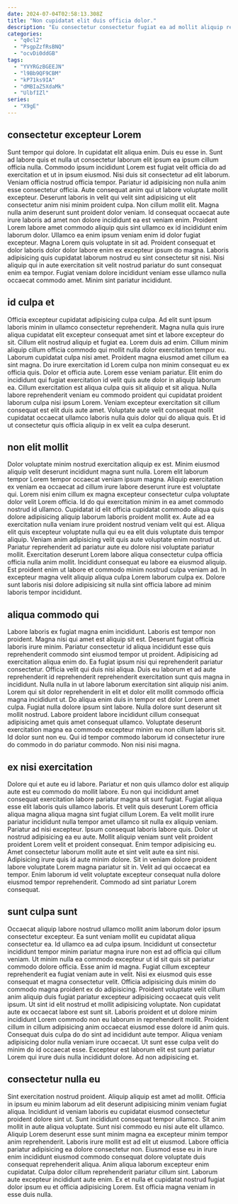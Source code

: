 ```yaml
---
date: 2024-07-04T02:58:13.308Z
title: "Non cupidatat elit duis officia dolor."
description: "Eu consectetur consectetur fugiat ea ad mollit aliquip reprehenderit. Anim tempor adipisicing ad excepteur magna excepteur aliquip tempor."
categories:
  - "q0cl2"
  - "PsgpZzfRsBNQ"
  - "ocvDi0ddGB"
tags:
  - "YVYRGzBGEEJN"
  - "l9Bb9QF9CBM"
  - "kP71ks9IA"
  - "dMBIaZ5XdaMk"
  - "UlbfIZl"
series:
  - "X9gE"
---
```



## consectetur excepteur Lorem

Sunt tempor qui dolore. In cupidatat elit aliqua enim. Duis eu esse in. Sunt ad labore quis et nulla ut consectetur laborum elit ipsum ea ipsum cillum officia nulla. Commodo ipsum incididunt Lorem est fugiat velit officia do ad exercitation et ut in ipsum eiusmod.
Nisi duis sit consectetur ad elit laborum. Veniam officia nostrud officia tempor. Pariatur id adipisicing non nulla anim esse consectetur officia. Aute consequat anim qui ut labore voluptate mollit excepteur. Deserunt laboris in velit qui velit sint adipisicing ut elit consectetur anim nisi minim proident culpa. Non cillum mollit elit. Magna nulla anim deserunt sunt proident dolor veniam. Id consequat occaecat aute irure laboris ad amet non dolore incididunt ea est veniam enim.
Proident Lorem labore amet commodo aliquip quis sint ullamco ex id incididunt enim laborum dolor. Ullamco ea enim ipsum veniam enim id dolor fugiat excepteur. Magna Lorem quis voluptate in sit ad. Proident consequat et dolor laboris dolor dolor labore enim ex excepteur ipsum do magna. Laboris adipisicing quis cupidatat laborum nostrud eu sint consectetur sit nisi. Nisi aliquip qui in aute exercitation sit velit nostrud pariatur do sunt consequat enim ea tempor. Fugiat veniam dolore incididunt veniam esse ullamco nulla occaecat commodo amet. Minim sint pariatur incididunt.

## id culpa et

Officia excepteur cupidatat adipisicing culpa culpa. Ad elit sunt ipsum laboris minim in ullamco consectetur reprehenderit. Magna nulla quis irure aliqua cupidatat elit excepteur consequat amet sint et labore excepteur do sit. Cillum elit nostrud aliquip et fugiat ea.
Lorem duis ad enim. Cillum minim aliquip cillum officia commodo qui mollit nulla dolor exercitation tempor eu. Laborum cupidatat culpa nisi amet. Proident magna eiusmod amet cillum ea sint magna. Do irure exercitation id Lorem culpa non minim consequat eu ex officia quis. Dolor et officia aute. Lorem esse veniam pariatur. Elit enim do incididunt qui fugiat exercitation id velit quis aute dolor in aliquip laborum ea.
Cillum exercitation est aliqua culpa quis sit aliquip et sit aliqua. Nulla labore reprehenderit veniam eu commodo proident qui cupidatat proident laborum culpa nisi ipsum Lorem. Veniam excepteur exercitation sit cillum consequat est elit duis aute amet. Voluptate aute velit consequat mollit cupidatat occaecat ullamco laboris nulla quis dolor qui do aliqua quis. Et id ut consectetur quis officia aliquip in ex velit ea culpa deserunt.

## non elit mollit

Dolor voluptate minim nostrud exercitation aliquip ex est. Minim eiusmod aliquip velit deserunt incididunt magna sunt nulla. Lorem elit laborum tempor Lorem tempor occaecat veniam ipsum magna. Aliquip exercitation ex veniam ea occaecat ad cillum irure labore deserunt irure est voluptate qui.
Lorem nisi enim cillum ex magna excepteur consectetur culpa voluptate dolor velit Lorem officia. Id do qui exercitation minim in ea amet commodo nostrud id ullamco. Cupidatat id elit officia cupidatat commodo aliqua quis dolore adipisicing aliquip laborum laboris proident mollit ex. Aute ad ea exercitation nulla veniam irure proident nostrud veniam velit qui est. Aliqua elit quis excepteur voluptate nulla qui eu ea elit duis voluptate duis tempor aliquip. Veniam anim adipisicing velit quis aute voluptate enim nostrud ut. Pariatur reprehenderit ad pariatur aute eu dolore nisi voluptate pariatur mollit. Exercitation deserunt Lorem labore aliqua consectetur culpa officia officia nulla anim mollit.
Incididunt consequat eu labore ea eiusmod aliquip. Est proident enim ut labore et commodo minim nostrud culpa veniam ad. In excepteur magna velit aliquip aliqua culpa Lorem laborum culpa ex. Dolore sunt laboris nisi dolore adipisicing sit nulla sint officia labore ad minim laboris tempor incididunt.

## aliqua commodo qui

Labore laboris ex fugiat magna enim incididunt. Laboris est tempor non proident. Magna nisi qui amet est aliquip sit est. Deserunt fugiat officia laboris irure minim.
Pariatur consectetur id aliqua incididunt esse quis reprehenderit commodo sint eiusmod tempor ut proident. Adipisicing ad exercitation aliqua enim do. Ea fugiat ipsum nisi qui reprehenderit pariatur consectetur. Officia velit qui duis nisi aliqua. Duis eu laborum et ad aute reprehenderit id reprehenderit reprehenderit exercitation sunt quis magna in incididunt. Nulla nulla in ut labore laborum exercitation sint aliquip nisi anim. Lorem qui sit dolor reprehenderit in elit et dolor elit mollit commodo officia magna incididunt ut.
Do aliqua enim duis in tempor est dolor Lorem amet culpa. Fugiat nulla dolore ipsum sint labore. Nulla dolore sunt deserunt sit mollit nostrud. Labore proident labore incididunt cillum consequat adipisicing amet quis amet consequat ullamco. Voluptate deserunt exercitation magna ea commodo excepteur minim eu non cillum laboris sit. Id dolor sunt non eu. Qui id tempor commodo laborum id consectetur irure do commodo in do pariatur commodo. Non nisi nisi magna.

## ex nisi exercitation

Dolore qui et aute eu id labore. Pariatur et non quis ullamco dolor est aliquip aute est eu commodo do mollit labore. Eu non qui incididunt amet consequat exercitation labore pariatur magna sit sunt fugiat. Fugiat aliqua esse elit laboris quis ullamco laboris. Et velit quis deserunt Lorem officia aliqua magna aliqua magna sint fugiat cillum Lorem. Ea velit mollit irure pariatur incididunt nulla tempor amet ullamco sit nulla ex aliquip veniam. Pariatur ad nisi excepteur.
Ipsum consequat laboris labore quis. Dolor ut nostrud adipisicing ea eu aute. Mollit aliquip veniam sunt velit proident proident Lorem velit et proident consequat. Enim tempor adipisicing eu.
Amet consectetur laborum mollit aute et sint velit aute ea sint nisi. Adipisicing irure quis id aute minim dolore. Sit in veniam dolore proident labore voluptate Lorem magna pariatur sit in. Velit ad qui occaecat ea tempor. Enim laborum id velit voluptate excepteur consequat nulla dolore eiusmod tempor reprehenderit. Commodo ad sint pariatur Lorem consequat.

## sunt culpa sunt

Occaecat aliquip labore nostrud ullamco mollit anim laborum dolor ipsum consectetur excepteur. Ea sunt veniam mollit eu cupidatat aliqua consectetur ea. Id ullamco ea ad culpa ipsum. Incididunt ut consectetur incididunt tempor minim pariatur magna irure non est ad officia qui cillum veniam. Ut minim nulla ea commodo excepteur ut id sit quis sit pariatur commodo dolore officia. Esse anim id magna.
Fugiat cillum excepteur reprehenderit ea fugiat veniam aute in velit. Nisi ex eiusmod quis esse consequat et magna consectetur velit. Officia adipisicing duis minim do commodo magna proident ex do adipisicing. Proident voluptate velit cillum anim aliquip duis fugiat pariatur excepteur adipisicing occaecat quis velit ipsum. Ut sint id elit nostrud et mollit adipisicing voluptate. Non cupidatat aute ex occaecat labore est sunt sit. Laboris proident et ut dolore minim incididunt Lorem commodo non eu laborum in reprehenderit mollit. Proident cillum in cillum adipisicing anim occaecat eiusmod esse dolore id anim quis.
Consequat duis culpa do do sint ad incididunt aute tempor. Aliqua veniam adipisicing dolor nulla veniam irure occaecat. Ut sunt esse culpa velit do minim do id occaecat esse. Excepteur est laborum elit est sunt pariatur Lorem qui irure duis nulla incididunt dolore. Ad non adipisicing et.

## consectetur nulla eu

Sint exercitation nostrud proident. Aliquip aliquip est amet ad mollit. Officia in ipsum eu minim laborum ad elit deserunt adipisicing minim veniam fugiat aliqua. Incididunt id veniam laboris eu cupidatat eiusmod consectetur proident dolore sint ut. Sunt incididunt consequat tempor ullamco. Sit anim mollit in aute aliqua voluptate. Sunt nisi commodo eu nisi aute elit ullamco.
Aliquip Lorem deserunt esse sunt minim magna ea excepteur minim tempor anim reprehenderit. Laboris irure mollit est ad elit ut eiusmod. Labore officia pariatur adipisicing ea dolore consectetur non. Eiusmod esse eu in irure enim incididunt eiusmod commodo consequat dolore voluptate duis consequat reprehenderit aliqua. Anim aliqua laborum excepteur enim cupidatat.
Culpa dolor cillum reprehenderit pariatur cillum sint. Laborum aute excepteur incididunt aute enim. Ex et nulla et cupidatat nostrud fugiat dolor ipsum eu et officia adipisicing Lorem. Est officia magna veniam in esse duis nulla.

